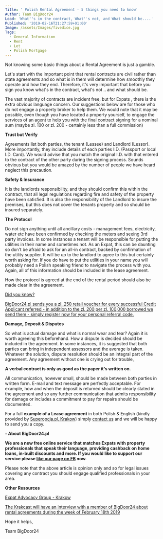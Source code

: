 ```yaml
---
Title: ' Polish Rental Agreement - 5 things you need to know'
Author: Team BigDoor24
Lead: 'What''s in the contract, What''s not, and What should be....'
Published: '2019-02-16T21:27:59+01:00'
Image: /assets/Images/fivedice.jpg
Tags:
  - General Information
  - Rent
  - Let
  - Polish Mortgage
---
```

Not knowing some basic things about a Rental Agreement is just a gamble.

Let's start with the important point that rental contracts are civil rather than state agreements and so what is in them will determine how smoothly they operate and how they end. Therefore, it's very important that before you sign you know what's in the contract, what's not  .. and what should be. 

The vast majority of contracts are incident free, but for Expats , there is the extra obvious language concern. Our suggestions below are for those who do not engage a property broker to help them.  We would note that it may be possible, even though you have located a property yourself, to engage the services of an agent to help you with the final contract signing for a nominal sum (maybe zl. 100 or zl. 200 - certainly less than a full commission) 

**Trust but Verify**

Agreements list both parties, the tenant (Lessee) and Landlord (Lessor). More importantly, they include details of each parties I.D. (Passport or local I.D. Card). We would advise that you match the original I.D. with that entered to the contract of the other party during the signing process. Sounds obvious but you would be amazed by the number of people we have heard neglect this precaution.

**Safety & Insurance**

It is the landlords responsibility, and they should confirm this within the contract, that all legal regulations regarding fire and safety of the property have been satisfied. It is also the responsibility of the Landlord to insure the premises, but this does not cover the tenants property and so should be insured separately.

**The Protocol**

Do not sign anything until  all ancillary costs - management fees, electricity, water etc have been confirmed by checking the meters and seeing 3rd party invoices. In some instances a tenant will be responsible for putting the utilities in their name and sometimes not. As an Expat, this can be daunting so don't be afraid to ask for an all-in contract, backed by confirmation of the utility supplier. It will be up to the landlord to agree to this but certainly worth asking for. If you do have to put the utilities in your name you will probably need a Polish speaking friend to navigate the process with you. Again, all of this information should be included in the lease agreement.

How the protocol is agreed at the end of the rental period should also be made clear in the agreement.

[Did you know?
](https://bigdoor24.pl/)

[
BigDoor24.pl sends you a zl. 250 retail voucher for every successful Credit Applicant referred - in addition to the zl. 200 per zl. 100,000 borrowed we send them - simply register now for your personal referral code.](https://bigdoor24.pl/)

**Damage, Deposit & Disputes**

So what is actual damage and what is normal wear and tear? Again it is worth agreeing this beforehand. How a dispute is decided should be included in the agreement. In some instances, it is suggested that both parties can bring in independent assessors and the average is taken. Whatever the solution, dispute resolution should be an integral part of the agreement. Any agreement without one is crying out for trouble,

**A verbal contract is only as good as the paper it's written on.**

All communication, however small, should be made between both parties in written form. E-mail and text message are perfectly acceptable. For example, how and when the deposit is returned should be clearly stated in the agreement and so any further communication that admits responsibility for damage or includes a commitment to pay for repairs should be documented.

For a full **example of a Lease agreement** in both Polish & English (kindly provided by [Superopcja.pl, Krakow](http://superopcja.pl/)) simply [contact us](https://bigdoor24.pl/home/contact) and we will be happy to send you a copy.

**\- About BigDoor24.pl**

**We are a new free online service that matches Expats with property professionals that speak their language, providing cashback on home loans, in-built discounts and more. If you would like to support our service please **[**like our page on FB**](https://www.facebook.com/bigdoor24/)** now.**

Please note that the above article is opinion only and so for legal issues covering any contract you should engage qualified professionals in your area.

**Other Resources**

[Expat Advocacy Group - Krakow](https://www.facebook.com/groups/2026099667632725/)

[The Krakcast will have an Interview with a member of BigDoor24 about rental agreements during the week of February 18th 2019](https://www.krakcast.pl/)

Hope it helps,

Team BigDoor24
